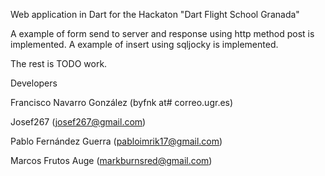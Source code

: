 Web application in Dart for the Hackaton "Dart Flight School Granada"

A example of form send to server and response using http method post is implemented. 
A example of insert using sqljocky is implemented. 

The rest is TODO work. 

Developers

Francisco Navarro González (byfnk at# correo.ugr.es)

Josef267 (josef267@gmail.com)

Pablo Fernández Guerra (pabloimrik17@gmail.com)

Marcos Frutos Auge (markburnsred@gmail.com)

